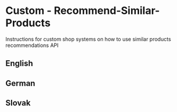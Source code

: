 # Custom - Recommend-Similar-Products
Instructions for custom shop systems on how to use similar products recommendations API

## English
## German
## Slovak
